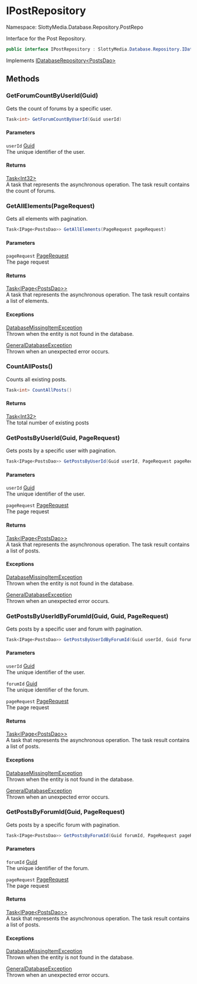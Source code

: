 # IPostRepository

Namespace: SlottyMedia.Database.Repository.PostRepo

Interface for the Post Repository.

```csharp
public interface IPostRepository : SlottyMedia.Database.Repository.IDatabaseRepository`1[[SlottyMedia.Database.Daos.PostsDao, SlottyMedia.Database, Version=1.0.0.0, Culture=neutral, PublicKeyToken=null]]
```

Implements [IDatabaseRepository&lt;PostsDao&gt;](./slottymedia.database.repository.idatabaserepository-1.md)

## Methods

### **GetForumCountByUserId(Guid)**

Gets the count of forums by a specific user.

```csharp
Task<int> GetForumCountByUserId(Guid userId)
```

#### Parameters

`userId` [Guid](https://docs.microsoft.com/en-us/dotnet/api/system.guid)<br>
The unique identifier of the user.

#### Returns

[Task&lt;Int32&gt;](https://docs.microsoft.com/en-us/dotnet/api/system.threading.tasks.task-1)<br>
A task that represents the asynchronous operation. The task result contains the count of forums.

### **GetAllElements(PageRequest)**

Gets all elements with pagination.

```csharp
Task<IPage<PostsDao>> GetAllElements(PageRequest pageRequest)
```

#### Parameters

`pageRequest` [PageRequest](./slottymedia.database.pagination.pagerequest.md)<br>
The page request

#### Returns

[Task&lt;IPage&lt;PostsDao&gt;&gt;](https://docs.microsoft.com/en-us/dotnet/api/system.threading.tasks.task-1)<br>
A task that represents the asynchronous operation. The task result contains a list of elements.

#### Exceptions

[DatabaseMissingItemException](./slottymedia.database.exceptions.databasemissingitemexception.md)<br>
Thrown when the entity is not found in the database.

[GeneralDatabaseException](./slottymedia.database.exceptions.generaldatabaseexception.md)<br>
Thrown when an unexpected error occurs.

### **CountAllPosts()**

Counts all existing posts.

```csharp
Task<int> CountAllPosts()
```

#### Returns

[Task&lt;Int32&gt;](https://docs.microsoft.com/en-us/dotnet/api/system.threading.tasks.task-1)<br>
The total number of existing posts

### **GetPostsByUserId(Guid, PageRequest)**

Gets posts by a specific user with pagination.

```csharp
Task<IPage<PostsDao>> GetPostsByUserId(Guid userId, PageRequest pageRequest)
```

#### Parameters

`userId` [Guid](https://docs.microsoft.com/en-us/dotnet/api/system.guid)<br>
The unique identifier of the user.

`pageRequest` [PageRequest](./slottymedia.database.pagination.pagerequest.md)<br>
The page request

#### Returns

[Task&lt;IPage&lt;PostsDao&gt;&gt;](https://docs.microsoft.com/en-us/dotnet/api/system.threading.tasks.task-1)<br>
A task that represents the asynchronous operation. The task result contains a list of posts.

#### Exceptions

[DatabaseMissingItemException](./slottymedia.database.exceptions.databasemissingitemexception.md)<br>
Thrown when the entity is not found in the database.

[GeneralDatabaseException](./slottymedia.database.exceptions.generaldatabaseexception.md)<br>
Thrown when an unexpected error occurs.

### **GetPostsByUserIdByForumId(Guid, Guid, PageRequest)**

Gets posts by a specific user and forum with pagination.

```csharp
Task<IPage<PostsDao>> GetPostsByUserIdByForumId(Guid userId, Guid forumId, PageRequest pageRequest)
```

#### Parameters

`userId` [Guid](https://docs.microsoft.com/en-us/dotnet/api/system.guid)<br>
The unique identifier of the user.

`forumId` [Guid](https://docs.microsoft.com/en-us/dotnet/api/system.guid)<br>
The unique identifier of the forum.

`pageRequest` [PageRequest](./slottymedia.database.pagination.pagerequest.md)<br>
The page request

#### Returns

[Task&lt;IPage&lt;PostsDao&gt;&gt;](https://docs.microsoft.com/en-us/dotnet/api/system.threading.tasks.task-1)<br>
A task that represents the asynchronous operation. The task result contains a list of posts.

#### Exceptions

[DatabaseMissingItemException](./slottymedia.database.exceptions.databasemissingitemexception.md)<br>
Thrown when the entity is not found in the database.

[GeneralDatabaseException](./slottymedia.database.exceptions.generaldatabaseexception.md)<br>
Thrown when an unexpected error occurs.

### **GetPostsByForumId(Guid, PageRequest)**

Gets posts by a specific forum with pagination.

```csharp
Task<IPage<PostsDao>> GetPostsByForumId(Guid forumId, PageRequest pageRequest)
```

#### Parameters

`forumId` [Guid](https://docs.microsoft.com/en-us/dotnet/api/system.guid)<br>
The unique identifier of the forum.

`pageRequest` [PageRequest](./slottymedia.database.pagination.pagerequest.md)<br>
The page request

#### Returns

[Task&lt;IPage&lt;PostsDao&gt;&gt;](https://docs.microsoft.com/en-us/dotnet/api/system.threading.tasks.task-1)<br>
A task that represents the asynchronous operation. The task result contains a list of posts.

#### Exceptions

[DatabaseMissingItemException](./slottymedia.database.exceptions.databasemissingitemexception.md)<br>
Thrown when the entity is not found in the database.

[GeneralDatabaseException](./slottymedia.database.exceptions.generaldatabaseexception.md)<br>
Thrown when an unexpected error occurs.
